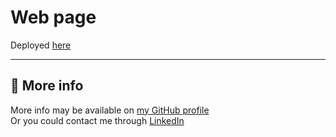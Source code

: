 # Web page

Deployed [here](https://portfolio-base-ctoh10.vercel.app/)

---

## 🎲 More info

More info may be available on [my GitHub profile](https://github.com/CToH10)
<br>
Or you could contact me through [LinkedIn](https://www.linkedin.com/in/luisnunesdev/)

